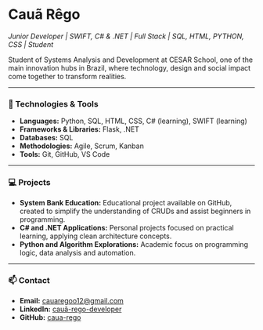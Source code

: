 # Cauã Rêgo

*Junior Developer | SWIFT, C# & .NET | Full Stack | SQL, HTML, PYTHON, CSS | Student*

Student of Systems Analysis and Development at CESAR School, one of the main innovation hubs in Brazil, where technology, design and social impact come together to transform realities.

---

### 🚀 Technologies & Tools

- **Languages:** Python, SQL, HTML, CSS, C# (learning), SWIFT (learning)
- **Frameworks & Libraries:** Flask, .NET
- **Databases:** SQL
- **Methodologies:** Agile, Scrum, Kanban
- **Tools:** Git, GitHub, VS Code

---

### 💻 Projects

- **System Bank Education:** Educational project available on GitHub, created to simplify the understanding of CRUDs and assist beginners in programming.
- **C# and .NET Applications:** Personal projects focused on practical learning, applying clean architecture concepts.
- **Python and
Algorithm Explorations:** Academic focus on programming logic, data analysis and automation.

---

### 📫 Contact

- **Email:** cauaregoo12@gmail.com
- **LinkedIn:** [cauã-rego-developer](https://www.linkedin.com/in/cau%C3%A3-rego-developer)
- **GitHub:** [caua-rego](https://github.com/caua-rego)
